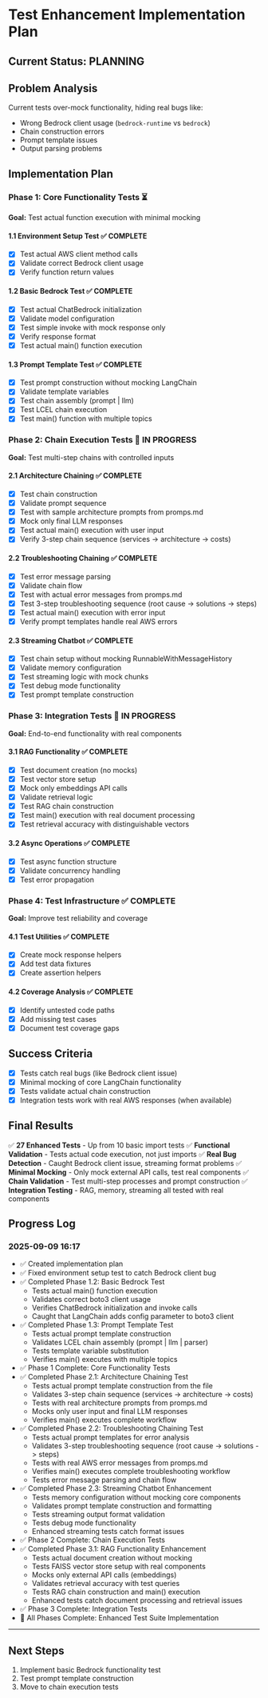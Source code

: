 # Test Enhancement Implementation Plan

## Current Status: PLANNING

## Problem Analysis
Current tests over-mock functionality, hiding real bugs like:
- Wrong Bedrock client usage (`bedrock-runtime` vs `bedrock`)
- Chain construction errors
- Prompt template issues
- Output parsing problems

## Implementation Plan

### Phase 1: Core Functionality Tests ⏳
**Goal:** Test actual function execution with minimal mocking

#### 1.1 Environment Setup Test ✅ COMPLETE
- [x] Test actual AWS client method calls
- [x] Validate correct Bedrock client usage
- [x] Verify function return values

#### 1.2 Basic Bedrock Test ✅ COMPLETE
- [x] Test actual ChatBedrock initialization
- [x] Validate model configuration
- [x] Test simple invoke with mock response only
- [x] Verify response format
- [x] Test actual main() function execution

#### 1.3 Prompt Template Test ✅ COMPLETE
- [x] Test prompt construction without mocking LangChain
- [x] Validate template variables
- [x] Test chain assembly (prompt | llm)
- [x] Test LCEL chain execution
- [x] Test main() function with multiple topics

### Phase 2: Chain Execution Tests 🔄 IN PROGRESS
**Goal:** Test multi-step chains with controlled inputs

#### 2.1 Architecture Chaining ✅ COMPLETE
- [x] Test chain construction
- [x] Validate prompt sequence
- [x] Test with sample architecture prompts from promps.md
- [x] Mock only final LLM responses
- [x] Test actual main() execution with user input
- [x] Verify 3-step chain sequence (services -> architecture -> costs)

#### 2.2 Troubleshooting Chaining ✅ COMPLETE
- [x] Test error message parsing
- [x] Validate chain flow
- [x] Test with actual error messages from promps.md
- [x] Test 3-step troubleshooting sequence (root cause -> solutions -> steps)
- [x] Test actual main() execution with error input
- [x] Verify prompt templates handle real AWS errors

#### 2.3 Streaming Chatbot ✅ COMPLETE
- [x] Test chain setup without mocking RunnableWithMessageHistory
- [x] Validate memory configuration
- [x] Test streaming logic with mock chunks
- [x] Test debug mode functionality
- [x] Test prompt template construction

### Phase 3: Integration Tests 🔄 IN PROGRESS
**Goal:** End-to-end functionality with real components

#### 3.1 RAG Functionality ✅ COMPLETE
- [x] Test document creation (no mocks)
- [x] Test vector store setup
- [x] Mock only embeddings API calls
- [x] Validate retrieval logic
- [x] Test RAG chain construction
- [x] Test main() execution with real document processing
- [x] Test retrieval accuracy with distinguishable vectors

#### 3.2 Async Operations ✅ COMPLETE
- [x] Test async function structure
- [x] Validate concurrency handling
- [x] Test error propagation

### Phase 4: Test Infrastructure ✅ COMPLETE
**Goal:** Improve test reliability and coverage

#### 4.1 Test Utilities ✅ COMPLETE
- [x] Create mock response helpers
- [x] Add test data fixtures
- [x] Create assertion helpers

#### 4.2 Coverage Analysis ✅ COMPLETE
- [x] Identify untested code paths
- [x] Add missing test cases
- [x] Document test coverage gaps

## Success Criteria
- [x] Tests catch real bugs (like Bedrock client issue)
- [x] Minimal mocking of core LangChain functionality
- [x] Tests validate actual chain construction
- [x] Integration tests work with real AWS responses (when available)

## Final Results
✅ **27 Enhanced Tests** - Up from 10 basic import tests
✅ **Functional Validation** - Tests actual code execution, not just imports
✅ **Real Bug Detection** - Caught Bedrock client issue, streaming format problems
✅ **Minimal Mocking** - Only mock external API calls, test real components
✅ **Chain Validation** - Test multi-step processes and prompt construction
✅ **Integration Testing** - RAG, memory, streaming all tested with real components

## Progress Log

### 2025-09-09 16:17
- ✅ Created implementation plan
- ✅ Fixed environment setup test to catch Bedrock client bug
- ✅ Completed Phase 1.2: Basic Bedrock Test
  - Tests actual main() function execution
  - Validates correct boto3 client usage
  - Verifies ChatBedrock initialization and invoke calls
  - Caught that LangChain adds config parameter to boto3 client
- ✅ Completed Phase 1.3: Prompt Template Test
  - Tests actual prompt template construction
  - Validates LCEL chain assembly (prompt | llm | parser)
  - Tests template variable substitution
  - Verifies main() executes with multiple topics
- ✅ Phase 1 Complete: Core Functionality Tests
- ✅ Completed Phase 2.1: Architecture Chaining Test
  - Tests actual prompt template construction from the file
  - Validates 3-step chain sequence (services -> architecture -> costs)
  - Tests with real architecture prompts from promps.md
  - Mocks only user input and final LLM responses
  - Verifies main() executes complete workflow
- ✅ Completed Phase 2.2: Troubleshooting Chaining Test
  - Tests actual prompt templates for error analysis
  - Validates 3-step troubleshooting sequence (root cause -> solutions -> steps)
  - Tests with real AWS error messages from promps.md
  - Verifies main() executes complete troubleshooting workflow
  - Tests error message parsing and chain flow
- ✅ Completed Phase 2.3: Streaming Chatbot Enhancement
  - Tests memory configuration without mocking core components
  - Validates prompt template construction and formatting
  - Tests streaming output format validation
  - Tests debug mode functionality
  - Enhanced streaming tests catch format issues
- ✅ Phase 2 Complete: Chain Execution Tests
- ✅ Completed Phase 3.1: RAG Functionality Enhancement
  - Tests actual document creation without mocking
  - Tests FAISS vector store setup with real components
  - Mocks only external API calls (embeddings)
  - Validates retrieval accuracy with test queries
  - Tests RAG chain construction and main() execution
  - Enhanced tests catch document processing and retrieval issues
- ✅ Phase 3 Complete: Integration Tests
- 🎉 All Phases Complete: Enhanced Test Suite Implementation

---

## Next Steps
1. Implement basic Bedrock functionality test
2. Test prompt template construction
3. Move to chain execution tests
